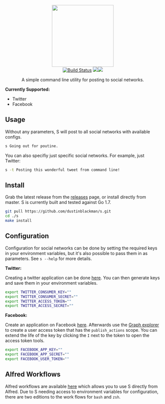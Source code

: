<p align="center">
<img height="200" src="https://i.imgur.com/r4khD2u.png">
<br />
<a href="https://travis-ci.org/dustinblackman/s"><img src="https://img.shields.io/travis/dustinblackman/s.svg" alt="Build Status"></a> <a href="https://goreportcard.com/report/github.com/dustinblackman/s"><img src="https://goreportcard.com/badge/github.com/dustinblackman/s"></a><img src="https://img.shields.io/github/release/dustinblackman/s.svg?maxAge=2592000">
</p>

<p align="center">A simple command line utility for posting to social networks.</p>

__Currently Supported:__
- Twitter
- Facebook

## Usage
Without any parameters, S will post to all social networks with available configs.

```bash
s Going out for poutine.
```

You can also specifiy just specific social networks. For example, just Twitter:

```bash
s -t Posting this wonderful tweet from command line!
```

## Install

Grab the latest release from the [releases](https://github.com/dustinblackman/s/releases) page, or install directly from master. S is currently built and tested against Go 1.7.

```bash
git pull https://github.com/dustinblackman/s.git
cd ./s
make install
```

## Configuration

Configuration for social networks can be done by setting the required keys in your environment variables, but it's also possible to pass them in as parameters. See `s --help` for more details.

__Twitter:__

Creating a twitter application can be done [here](https://apps.twitter.com/app/new). You can then generate keys and save them in your environment variables.

```bash
export TWITTER_CONSUMER_KEY=""
export TWITTER_CONSUMER_SECRET=""
export TWITTER_ACCESS_TOKEN=""
export TWITTER_ACCESS_SECRET=""
```

__Facebook:__

Create an application on Facebook [here](https://developers.facebook.com/docs/apps/register). Afterwards use the [Graph explorer](https://developers.facebook.com/docs/apps/register) to create a user access token that has the `publish_actions` scope. You can extend the life of the key by clicking the `I` next to the token to open the access token tools.

```bash
export FACEBOOK_APP_KEY=""
export FACEBOOK_APP_SECRET=""
export FACEBOOK_USER_TOKEN=""
```

## Alfred Workflows

Alfred workflows are available [here](./alfred-workflows/) which allows you to use S directly from Alfred. Due to S needing access to environment variables for configuration, there are two editions to the work flows for `bash` and `zsh`.

